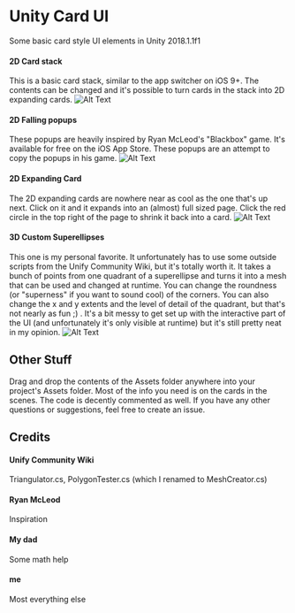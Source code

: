 # Unity Card UI
Some basic card style UI elements in Unity 2018.1.1f1

#### 2D Card stack
This is a basic card stack, similar to the app switcher on iOS 9+.  The contents can be changed and it's possible to turn cards in the stack into 2D expanding cards.
![Alt Text](https://github.com/ryanslikesocool/Unity-Card-UI/blob/master/Card%20Stack.gif)

#### 2D Falling popups
These popups are heavily inspired by Ryan McLeod's "Blackbox" game.  It's available for free on the iOS App Store.  These popups are an attempt to copy the popups in his game.
![Alt Text](https://github.com/ryanslikesocool/Unity-Card-UI/blob/master/Falling%20Popups.gif)

#### 2D Expanding Card
The 2D expanding cards are nowhere near as cool as the one that's up next.  Click on it and it expands into an (almost) full sized page.  Click the red circle in the top right of the page to shrink it back into a card.
![Alt Text](https://github.com/ryanslikesocool/Unity-Card-UI/blob/master/Expanding%20Card.gif)

#### 3D Custom Superellipses
This one is my personal favorite.  It unfortunately has to use some outside scripts from the Unify Community Wiki, but it's totally worth it.  It takes a bunch of points from one quadrant of a superellipse and turns it into a mesh that can be used and changed at runtime.  You can change the roundness (or "superness" if you want to sound cool) of the corners.  You can also change the x and y extents and the level of detail of the quadrant, but that's not nearly as fun ;) .  It's a bit messy to get set up with the interactive part of the UI (and unfortunately it's only visible at runtime) but it's still pretty neat in my opinion.
![Alt Text](https://github.com/ryanslikesocool/Unity-Card-UI/blob/master/Custom%20Superellipses.gif)

## Other Stuff
Drag and drop the contents of the Assets folder anywhere into your project's Assets folder.  Most of the info you need is on the cards in the scenes.  The code is decently commented as well.  If you have any other questions or suggestions, feel free to create an issue.

## Credits
#### Unify Community Wiki
Triangulator.cs, PolygonTester.cs (which I renamed to MeshCreator.cs)
#### Ryan McLeod
Inspiration
#### My dad
Some math help
#### me
Most everything else